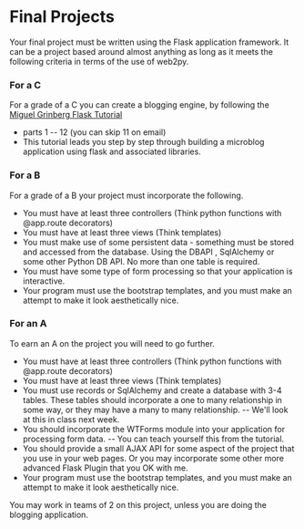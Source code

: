 # Final Projects

Your final project must be written using the Flask application framework. It can be a project based around almost anything as long as it meets the following criteria in terms of the use of web2py.

### For a C
For a grade of a C you can create a blogging engine, by following the [Miguel Grinberg Flask Tutorial](http://blog.miguelgrinberg.com/post/the-flask-mega-tutorial-part-i-hello-world)
 * parts 1 -- 12 (you can skip 11 on email)
 * This tutorial leads you step by step through building a microblog application using flask and associated libraries.



### For a B
For a grade of a B your project must incorporate the following.

* You must have at least three controllers  (Think python functions with @app.route decorators)
* You must have at least three views (Think templates)
* You must make use of some persistent data - something must be stored and accessed from the database. Using the DBAPI , SqlAlchemy or some other Python DB API.  No more than one table is required.
* You must have some type of form processing so that your application is interactive.
* Your program must use the bootstrap templates, and you must make an attempt to make it look aesthetically nice.

### For an A
To earn an A on the project you will need to go further.

* You must have at least three controllers (Think python functions with @app.route decorators)
* You must have at least three views (Think templates)
* You must use records or SqlAlchemy and create a database with 3-4 tables.  These tables should incorporate a one to many relationship in some way, or they may have a many to many relationship.    -- We'll look at this in class next week.
* You should incorporate the WTForms module into your application for processing form data.  -- You can teach yourself this from the tutorial.
* You should provide a small AJAX API for some aspect of the project that you use in your web pages.  Or you may incorporate some other more advanced Flask Plugin that you OK with me.
* Your program must use the bootstrap templates, and you must make an attempt to make it look aesthetically nice.

You may work in teams of 2 on this project, unless you are doing the blogging application.

